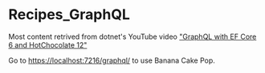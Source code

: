 # Recipes_GraphQL #

Most content retrived from dotnet's YouTube video ["GraphQL with EF Core 6 and HotChocolate 12"](https://www.youtube.com/watch?v=4nqjB_z5CU0&ab_channel=dotnet)

Go to <https://localhost:7216/graphql/> to use Banana Cake Pop.
